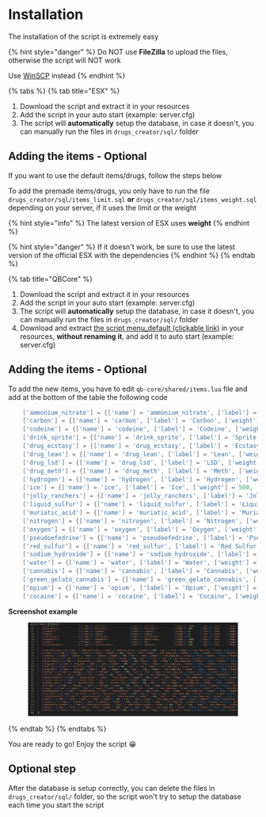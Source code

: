 # Installation

The installation of the script is extremely easy

{% hint style="danger" %}
Do NOT use **FileZilla** to upload the files, otherwise the script will NOT work

Use [WinSCP](https://winscp.net/eng/download.php) instead
{% endhint %}

{% tabs %}
{% tab title="ESX" %}
1. Download the script and extract it in your resources
2. Add the script in your auto start (example: server.cfg)
3. The script will **automatically** setup the database, in case it doesn't, you can manually run the files in `drugs_creator/sql/` folder

## Adding the items - Optional

If you want to use the default items/drugs, follow the steps below

To add the premade items/drugs, you only have to run the file `drugs_creator/sql/items_limit.sql` **or** `drugs_creator/sql/items_weight.sql` depending on your server, if it uses the limit or the weight

{% hint style="info" %}
The latest version of ESX uses **weight**
{% endhint %}

{% hint style="danger" %}
If it doesn't work, be sure to use the latest version of the official ESX with the dependencies
{% endhint %}
{% endtab %}

{% tab title="QBCore" %}
1. Download the script and extract it in your resources
2. Add the script in your auto start (example: server.cfg)
3. The script will **automatically** setup the database, in case it doesn't, you can manually run the files in `drugs_creator/sql/` folder
4. Download and extract [the script menu\_default (clickable link)](https://cdn.discordapp.com/attachments/895599870268817418/987388095169179688/menu\_default.rar) in your resources, **without renaming it**, and add it to auto start (example: server.cfg)

## Adding the items - Optional

To add the new items, you have to edit `qb-core/shared/items.lua` file and add at the bottom of the table the following code

```lua
	['ammonium_nitrate'] = {['name'] = 'ammonium_nitrate', ['label'] = 'Ammonium nitrate', ['weight'] = 500, ['type'] = 'item', ['image'] = 'your_image.png', ['unique'] = false, ['useable'] = true, ['shouldClose'] = false, ['combinable'] = nil},
	['carbon'] = {['name'] = 'carbon', ['label'] = 'Carbon', ['weight'] = 500, ['type'] = 'item', ['image'] = 'your_image.png', ['unique'] = false, ['useable'] = true, ['shouldClose'] = false, ['combinable'] = nil},
	['codeine'] = {['name'] = 'codeine', ['label'] = 'Codeine', ['weight'] = 500, ['type'] = 'item', ['image'] = 'your_image.png', ['unique'] = false, ['useable'] = true, ['shouldClose'] = false, ['combinable'] = nil},
	['drink_sprite'] = {['name'] = 'drink_sprite', ['label'] = 'Sprite', ['weight'] = 500, ['type'] = 'item', ['image'] = 'your_image.png', ['unique'] = false, ['useable'] = true, ['shouldClose'] = false, ['combinable'] = nil},
	['drug_ecstasy'] = {['name'] = 'drug_ecstasy', ['label'] = 'Ecstasy', ['weight'] = 500, ['type'] = 'item', ['image'] = 'your_image.png', ['unique'] = false, ['useable'] = true, ['shouldClose'] = false, ['combinable'] = nil},
	['drug_lean'] = {['name'] = 'drug_lean', ['label'] = 'Lean', ['weight'] = 500, ['type'] = 'item', ['image'] = 'your_image.png', ['unique'] = false, ['useable'] = true, ['shouldClose'] = false, ['combinable'] = nil},
	['drug_lsd'] = {['name'] = 'drug_lsd', ['label'] = 'LSD', ['weight'] = 500, ['type'] = 'item', ['image'] = 'your_image.png', ['unique'] = false, ['useable'] = true, ['shouldClose'] = false, ['combinable'] = nil},
	['drug_meth'] = {['name'] = 'drug_meth', ['label'] = 'Meth', ['weight'] = 500, ['type'] = 'item', ['image'] = 'your_image.png', ['unique'] = false, ['useable'] = true, ['shouldClose'] = false, ['combinable'] = nil},
	['hydrogen'] = {['name'] = 'hydrogen', ['label'] = 'Hydrogen', ['weight'] = 500, ['type'] = 'item', ['image'] = 'your_image.png', ['unique'] = false, ['useable'] = true, ['shouldClose'] = false, ['combinable'] = nil},
	['ice'] = {['name'] = 'ice', ['label'] = 'Ice', ['weight'] = 500, ['type'] = 'item', ['image'] = 'your_image.png', ['unique'] = false, ['useable'] = true, ['shouldClose'] = false, ['combinable'] = nil},
	['jolly_ranchers'] = {['name'] = 'jolly_ranchers', ['label'] = 'Jolly Ranchers', ['weight'] = 500, ['type'] = 'item', ['image'] = 'your_image.png', ['unique'] = false, ['useable'] = true, ['shouldClose'] = false, ['combinable'] = nil},
	['liquid_sulfur'] = {['name'] = 'liquid_sulfur', ['label'] = 'Liquid Sulfur', ['weight'] = 500, ['type'] = 'item', ['image'] = 'your_image.png', ['unique'] = false, ['useable'] = true, ['shouldClose'] = false, ['combinable'] = nil},
	['muriatic_acid'] = {['name'] = 'muriatic_acid', ['label'] = 'Muriatic Acid', ['weight'] = 500, ['type'] = 'item', ['image'] = 'your_image.png', ['unique'] = false, ['useable'] = true, ['shouldClose'] = false, ['combinable'] = nil},
	['nitrogen'] = {['name'] = 'nitrogen', ['label'] = 'Nitrogen', ['weight'] = 500, ['type'] = 'item', ['image'] = 'your_image.png', ['unique'] = false, ['useable'] = true, ['shouldClose'] = false, ['combinable'] = nil},
	['oxygen'] = {['name'] = 'oxygen', ['label'] = 'Oxygen', ['weight'] = 500, ['type'] = 'item', ['image'] = 'your_image.png', ['unique'] = false, ['useable'] = true, ['shouldClose'] = false, ['combinable'] = nil},
	['pseudoefedrine'] = {['name'] = 'pseudoefedrine', ['label'] = 'Pseudoefedrine', ['weight'] = 500, ['type'] = 'item', ['image'] = 'your_image.png', ['unique'] = false, ['useable'] = true, ['shouldClose'] = false, ['combinable'] = nil},
	['red_sulfur'] = {['name'] = 'red_sulfur', ['label'] = 'Red Sulfur', ['weight'] = 500, ['type'] = 'item', ['image'] = 'your_image.png', ['unique'] = false, ['useable'] = true, ['shouldClose'] = false, ['combinable'] = nil},
	['sodium_hydroxide'] = {['name'] = 'sodium_hydroxide', ['label'] = 'Sodium hydroxide', ['weight'] = 500, ['type'] = 'item', ['image'] = 'your_image.png', ['unique'] = false, ['useable'] = true, ['shouldClose'] = false, ['combinable'] = nil},
	['water'] = {['name'] = 'water', ['label'] = 'Water', ['weight'] = 500, ['type'] = 'item', ['image'] = 'your_image.png', ['unique'] = false, ['useable'] = true, ['shouldClose'] = false, ['combinable'] = nil},
	['cannabis'] = {['name'] = 'cannabis', ['label'] = 'Cannabis', ['weight'] = 500, ['type'] = 'item', ['image'] = 'your_image.png', ['unique'] = false, ['useable'] = true, ['shouldClose'] = false, ['combinable'] = nil},
	['green_gelato_cannabis'] = {['name'] = 'green_gelato_cannabis', ['label'] = 'Green Gelato Cannabis', ['weight'] = 500, ['type'] = 'item', ['image'] = 'your_image.png', ['unique'] = false, ['useable'] = true, ['shouldClose'] = false, ['combinable'] = nil},
	['opium'] = {['name'] = 'opium', ['label'] = 'Opium', ['weight'] = 500, ['type'] = 'item', ['image'] = 'your_image.png', ['unique'] = false, ['useable'] = true, ['shouldClose'] = false, ['combinable'] = nil},
	['cocaine'] = {['name'] = 'cocaine', ['label'] = 'Cocaine', ['weight'] = 500, ['type'] = 'item', ['image'] = 'your_image.png', ['unique'] = false, ['useable'] = true, ['shouldClose'] = false, ['combinable'] = nil},
```

**Screenshot example**

<figure><img src="../.gitbook/assets/qb_core_drugs_creator_items.jpg" alt=""><figcaption></figcaption></figure>
{% endtab %}
{% endtabs %}

You are ready to go! Enjoy the script 😁

## Optional step

After the database is setup correctly, you can delete the files in `drugs_creator/sql/` folder, so the script won't try to setup the database each time you start the script

